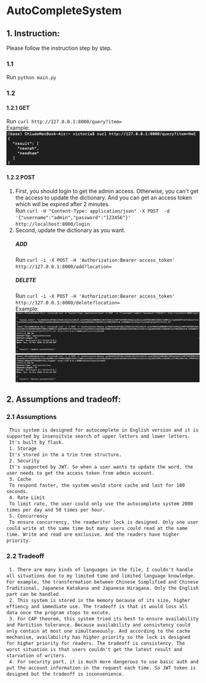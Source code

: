 # AutoCompleteSystem
## 1. Instruction:
   Please follow the instruction step by step.
   ### 1.1 
   Run ```python main.py```  
   ### 1.2
  #### 1.2.1 GET
   Run ```curl http://127.0.0.1:8000/query?item=```  
   Example:   
   ![image](https://github.com/VictoriaZJZhao/AutoCompleteSystem/blob/main/example/query.png)
  #### 1.2.2 POST 
   1. First, you should login to get the admin access. Otherwise, you can't get the access to update the dictionary. And you can get an access token which will be expired after 2 minutes.  
   Run ```curl -H "Content-Type: application/json" -X POST  -d '{"username":"admin","password":"123456"}' http://localhost:8000/login```   
   2. Second, update the dictionary as you want.  
       ##### ADD 
       Run ```curl -i -X POST -H 'Authorization:Bearer access_token' http://127.0.0.1:8000/add?location=``` 
       ##### DELETE
       Run ```curl -i -X POST -H 'Authorization:Bearer access_token' http://127.0.0.1:8000/delete?location=```   
   Example:
   ![image](https://github.com/VictoriaZJZhao/AutoCompleteSystem/blob/main/example/add.png)
   ![image](https://github.com/VictoriaZJZhao/AutoCompleteSystem/blob/main/example/delete.png)
## 2. Assumptions and tradeoff:
   ### 2.1 Assumptions  
     This system is designed for autocomplete in English version and it is supported by insensitvie search of upper letters and lower letters.  
     It's built by flask.  
     1. Storage  
     It's stored in the a trie tree structure.  
     2. Security  
     It's supported by JWT. So when a user wants to update the word, the user needs to get the access token from admin account.  
     3. Cache  
     To respond faster, the system would store cache and last for 100 seconds.
     4. Rate Limit
     To limit rate, the user could only use the autocomplete system 2000 times per day and 50 times per hour.
     5. Concurrency
     To ensure concurrency, the readwriter lock is designed. Only one user could write at the same time but many users could read at the same time. Write and read are exclusive. And the readers have higher priority.
   ### 2.2 Tradeoff   
     1. There are many kinds of languages in the file, I couldn't handle all situations due to my limited time and limited language knowledge. For example, the transfermation between Chinese Simplified and Chinese Traditional, Japanese Katakana and Japanese Hiragana. Only the English part can be handled. 
     2. This system is stored in the memory because of its size, higher effiency and immediate use. The tradeoff is that it would loss all data once the program stops to excute. 
     3. For CAP theorem, this system tried its best to ensure availability and Partition tolerance. Because availability and consistency could only contain at most one simultaneously. And according to the cache mechanism, availability has higher priority so the lock is designed for higher priority for readers. The tradeoff is consistency. The worst situation is that users couldn't get the latest result and starvation of writers.  
     4. For security part, it is much more dangerous to use basic auth and put the account information in the request each time. So JWT token is designed but the tradeoff is inconvenience.
     
     
   
